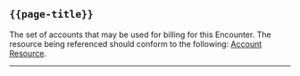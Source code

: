 ## <code>{{page-title}}</code>

The set of accounts that may be used for billing for this Encounter. The resource being referenced should conform to the following:
<a href="https://www.hl7.org/fhir/r4/account.html">Account Resource</a>.

---

